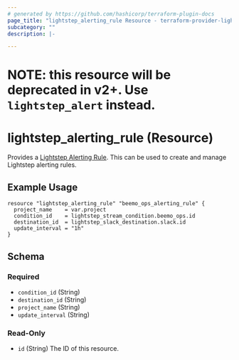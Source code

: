 ```yaml
---
# generated by https://github.com/hashicorp/terraform-plugin-docs
page_title: "lightstep_alerting_rule Resource - terraform-provider-lightstep"
subcategory: ""
description: |-

---
```


# NOTE: this resource will be deprecated in v2+. Use `lightstep_alert` instead.

# lightstep_alerting_rule (Resource)

Provides a [Lightstep Alerting Rule](https://api-docs.lightstep.com/reference/listalertingrules). This can be used to create and manage Lightstep alerting rules.

## Example Usage

```hcl
resource "lightstep_alerting_rule" "beemo_ops_alerting_rule" {
  project_name    = var.project
  condition_id    = lightstep_stream_condition.beemo_ops.id
  destination_id  = lightstep_slack_destination.slack.id
  update_interval = "1h"
}
```

<!-- schema generated by tfplugindocs -->
## Schema

### Required

- `condition_id` (String)
- `destination_id` (String)
- `project_name` (String)
- `update_interval` (String)

### Read-Only

- `id` (String) The ID of this resource.
